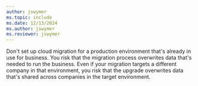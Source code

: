 ```yaml
---
author: jswymer
ms.topic: include
ms.date: 12/13/2024
ms.author: jswymer
ms.reviewer: jswymer
---
```

Don't set up cloud migration for a production environment that's already in use for business. You risk that the migration process overwrites data that's needed to run the business. Even if your migration targets a different company in that environment, you risk that the upgrade overwrites data that's shared across companies in the target environment.